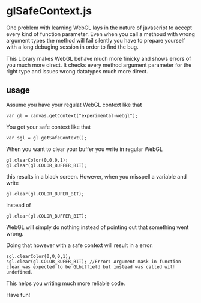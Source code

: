 glSafeContext.js
================

One problem with learning WebGL lays in the nature of javascript to accept every kind of function parameter. Even when you call a methoud with wrong argument types the method will fail silently you have to prepare yourself with a long debuging session in order to find the bug. 

This Library makes WebGL behave much more finicky and shows errors of you much more direct. It checks every method argument parameter for the right type and issues wrong datatypes much more direct. 

usage
-----

Assume you have your regulat WebGL context like that

    var gl = canvas.getContext("experimental-webgl"); 

You get your safe context like that 

    var sgl = gl.getSafeContext(); 

When you want to clear your buffer you write in regular WebGL 

    gl.clearColor(0,0,0,1); 
    gl.clear(gl.COLOR_BUFFER_BIT); 

this results in a black screen. 
However, when you misspell a variable and write 

    gl.clear(gl.COLOR_BUFER_BIT); 

instead of 

    gl.clear(gl.COLOR_BUFFER_BIT); 

WebGL will simply do nothing instead of pointing out that something went wrong. 

Doing that however with a safe context will result in a error. 

    sgl.clearColor(0,0,0,1); 
    sgl.clear(gl.COLOR_BUFER_BIT); //Error: Argument mask in function clear was expected to be GLbitfield but instead was called with undefined.

This helps you writing much more reliable code.

Have fun! 
